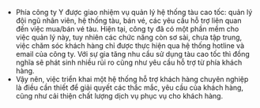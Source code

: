 - Phía công ty Y được giao nhiệm vụ quản lý hệ thống tàu cao tốc: quản lý đội ngũ nhân viên, hệ thống tàu, bán vé, các yêu cầu hỗ trợ liên quan đến việc mua/bán vé tàu. Hiện tại, công ty đã có một phần mềm cho việc quản lý này, tuy nhiên các chức năng còn sơ sài, chưa tập trung, việc chăm sóc khách hàng chỉ được thực hiện qua hệ thống hotline và email của công ty. Với sự gia tăng nhu cầu sử dụng tàu cao tốc thì đồng nghĩa sẽ phát sinh nhiều rủi ro cũng như yêu cầu hỗ trợ từ phía khách hàng.
- Vậy nên, việc triển khai một hệ thống hỗ trợ khách hàng chuyên nghiệp là điều cần thiết để giải quyết các thắc mắc, yêu cầu của khách hàng, cũng như cải thiện chất lượng dịch vụ phục vụ cho khách hàng.
